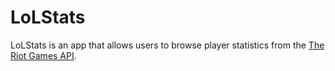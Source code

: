 # LoLStats
LoLStats is an app that allows users to browse player statistics from the [The Riot Games API](https://developer.riotgames.com/).
